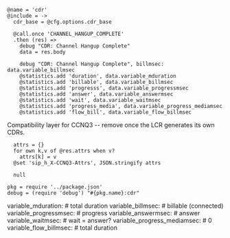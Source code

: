     @name = 'cdr'
    @include = ->
      cdr_base = @cfg.options.cdr_base

      @call.once 'CHANNEL_HANGUP_COMPLETE'
      .then (res) =>
        debug "CDR: Channel Hangup Complete"
        data = res.body

        debug "CDR: Channel Hangup Complete", billmsec: data.variable_billmsec
        @statistics.add 'duration', data.variable_mduration
        @statistics.add 'billable', data.variable_billmsec
        @statistics.add 'progresss', data.variable_progressmsec
        @statistics.add 'answer', data.variable_answermsec
        @statistics.add 'wait', data.variable_waitmsec
        @statistics.add 'progress_media', data.variable_progress_mediamsec
        @statistics.add 'flow_bill', data.variable_flow_billmsec

Compatibility layer for CCNQ3 -- remove once the LCR generates its own CDRs.

      attrs = {}
      for own k,v of @res.attrs when v?
        attrs[k] = v
      @set 'sip_h_X-CCNQ3-Attrs', JSON.stringify attrs

      null

    pkg = require '../package.json'
    debug = (require 'debug') "#{pkg.name}:cdr"

variable_mduration: # total duration
variable_billmsec: # billable (connected)
variable_progressmsec: # progress
variable_answermsec: # answer
variable_waitmsec: # wait = answer?
variable_progress_mediamsec: # 0
variable_flow_billmsec: # total duration
